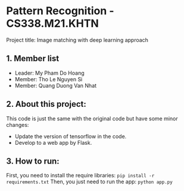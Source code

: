 # Pattern Recognition - CS338.M21.KHTN
Project title: Image matching with deep learning approach

## 1. Member list
- Leader: My Pham Do Hoang 
- Member: Tho Le Nguyen Si
- Member: Quang Duong Van Nhat

## 2. About this project:
This code is just the same with the original code but have some minor changes:
- Update the version of tensorflow in the code.
- Develop to a web app by Flask.

## 3. How to run:
First, you need to install the require libraries:
```pip install -r requirements.txt```
Then, you just need to run the app:
```python app.py```
